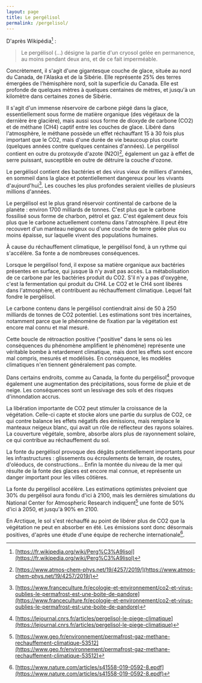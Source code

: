 ```yaml
---
layout: page
title: Le pergélisol
permalink: /pergelisol/
---
```


D'après Wikipédia[^wikipedia] :

> Le pergélisol (...) désigne la partie d'un cryosol gelée en permanence, au moins pendant deux ans, et de ce fait imperméable.

Concrètement, il s'agit d'une gigantesque couche de glace, située au nord du Canada, de l'Alaska et de la Sibérie. Elle représente 25% des terres émergées de l'hémisphère nord, soit la superficie du Canada. Elle est profonde de quelques mètres à quelques centaines de mètres, et jusqu'à un kilomètre dans certaines zones de Sibérie.

Il s'agit d'un immense réservoire de carbone piégé dans la glace, essentiellement sous forme de matière organique (des végétaux de la dernière ère glacière), mais aussi sous forme de dioxyde de carbone (CO2) et de méthane (CH4) captif entre les couches de glace. Libéré dans l'atmosphère, le méthane possède un effet réchauffant 15 à 30 fois plus important que le CO2, mais d'une durée de vie beaucoup plus courte (quelques années contre quelques centaines d'années). Le pergélisol contient en outre du protoxyde d'azote (N2O)[^n2o], également un gaz à effet de serre puissant, susceptible en outre de détruire la couche d'ozone.

Le pergélisol contient des bactéries et des virus vieux de milliers d'années, en sommeil dans la glace et potentiellement dangereux pour les vivants d'aujourd'hui[^boite-pandore]. Les couches les plus profondes seraient vieilles de plusieurs millions d'années.

Le pergélisol est le plus grand réservoir continental de carbone de la planète : environ 1700 milliards de tonnes. C'est plus que le carbone fossilisé sous forme de charbon, pétrol et gaz. C'est également deux fois plus que le carbone actuellement contenu dans l'atmosphère. Il peut être recouvert d'un manteau neigeux ou d'une couche de terre gelée plus ou moins épaisse, sur laquelle vivent des populations humaines.

À cause du réchauffement climatique, le pergélisol fond, à un rythme qui s'accélère. Sa fonte a de nombreuses conséquences.

Lorsque le pergélisol fond, il expose sa matière organique aux bactéries présentes en surface, qui jusque là n'y avait pas accès. La métabolisation de ce carbone par les bactéries produit du CO2. S'il n'y a pas d'oxygène, c'est la fermentation qui produit du CH4. Le CO2 et le CH4 sont libérés dans l'atmosphère, et contribuent au réchauffement climatique. Lequel fait fondre le pergélisol.

Le carbone contenu dans le pergélisol contiendrait ainsi de 50 à 250 milliards de tonnes de CO2 potentiel. Les estimations sont très incertaines, notamment parce que le phénomène de fixation par la végétation est encore mal connu et mal mesuré.

Cette boucle de rétroaction positive ("positive" dans le sens où les conséquences du phénomène amplifient le phénomène) représente une véritable bombe à retardement climatique, mais dont les effets sont encore mal compris, mesurés et modélisés. En conséquence, les modèles climatiques n'en tiennent généralement pas compte.

Dans certains endroits, comme au Canada, la fonte du pergélisol[^piege-climatique] provoque également une augmentation des précipitations, sous forme de pluie et de neige. Les conséquences sont un lessivage des sols et des risques d'innondation accrus.

La libération importante de CO2 peut stimuler la croissance de la végétation. Celle-ci capte et stocke alors une partie du surplus de CO2, ce qui contre balance les effets négatifs des émissions, mais remplace le manteaux neigeux blanc, qui avait un rôle de réflecteur des rayons solaires. La couverture végétale, sombre, absorbe alors plus de rayonnement solaire, ce qui contribue au réchauffement du sol.

La fonte du pergélisol provoque des dégâts potentiellement importants pour les infrastructures : glissements ou écroulements de terrain, de routes, d'oléoducs, de constructions... Enfin la montée du niveau de la mer qui résulte de la fonte des glaces est encore mal connue, et représente un danger important pour les villes côtières.

La fonte du pergélisol accélère. Les estimations optimistes prévoient que 30% du pergélisol aura fondu d'ici à 2100, mais les dernières simulations du National Center for Atmospheric Research indiquent[^ncar] une fonte de 50% d'ici à 2050, et jusqu'à 90% en 2100.

En Arctique, le sol s'est réchauffé au point de libérer plus de CO2 que la végétation ne peut en absorber en été. Les émissions sont donc désormais positives, d'après une étude d'une équipe de recherche internationale[^emissions-nettes].

[^wikipedia]: [https://fr.wikipedia.org/wiki/Perg%C3%A9lisol](https://fr.wikipedia.org/wiki/Perg%C3%A9lisol)
[^piege-climatique]: [https://lejournal.cnrs.fr/articles/pergelisol-le-piege-climatique](https://lejournal.cnrs.fr/articles/pergelisol-le-piege-climatique)
[^boite-pandore]: [https://www.franceculture.fr/ecologie-et-environnement/co2-et-virus-oublies-le-permafrost-est-une-boite-de-pandore](https://www.franceculture.fr/ecologie-et-environnement/co2-et-virus-oublies-le-permafrost-est-une-boite-de-pandore)
[^n2o]: [https://www.atmos-chem-phys.net/19/4257/2019/](https://www.atmos-chem-phys.net/19/4257/2019/)
[^ncar]: [https://www.geo.fr/environnement/permafrost-gaz-methane-rechauffement-climatique-53512](https://www.geo.fr/environnement/permafrost-gaz-methane-rechauffement-climatique-53512)
[^emissions-nettes]: [https://www.nature.com/articles/s41558-019-0592-8.epdf](https://www.nature.com/articles/s41558-019-0592-8.epdf)
